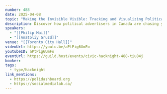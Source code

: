 ```yaml
---
number: 488
date: 2025-04-08
topic: "Making the Invisible Visible: Tracking and Visualizing Political Advertising on Meta Platforms with PoliDashboard.org"
description: Discover how political advertisers in Canada are chasing your clicks on Facebook and Instagram — and how paid political ads can be weaponized to mislead, manipulate, or interfere in an election.
speakers:
  - "[[Philip Mai]]"
  - "[[Anatoliy Gruzd]]"
venue: "[[Toronto City Hall]]"
videoUrl: https://youtu.be/aPtPig6UmFo
youtubeID: aPtPig6UmFo
eventUrl: https://guild.host/events/civic-hacknight-488-tiu84j
booker: 
tags:
  - type/hacknight
link_mentions:
  - https://polidashboard.org
  - https://socialmedialab.ca/
---
```

